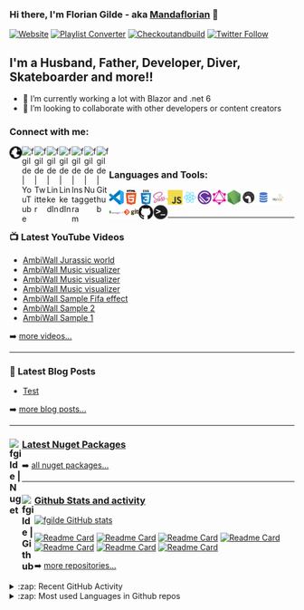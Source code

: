 ### Hi there, I'm Florian Gilde - aka [Mandaflorian][website] 👋 

[![Website](https://img.shields.io/website?label=gilde.org&style=for-the-badge&url=http%3A%2F%2Fgilde.org)](http://gilde.org)
[![Playlist Converter](https://img.shields.io/website?label=playlistconverter.de&style=for-the-badge&url=https%3A%2F%2Fplaylistconverter.de)](https://playlistconverter.de)
[![Checkoutandbuild](https://img.shields.io/website?label=checkoutandbuild&style=for-the-badge&url=https%3A%2F%2Fcheckoutandbuild.azurewebsites.net)](https://checkoutandbuild.azurewebsites.net)
[![Twitter Follow](https://img.shields.io/twitter/follow/fgilde?color=1DA1F2&logo=twitter&style=for-the-badge)](https://twitter.com/intent/follow?original_referer=https%3A%2F%2Fgithub.com%2Ffgilde&screen_name=fgilde)

## I'm a Husband, Father, Developer, Diver, Skateboarder and more!!

- 🌱 I’m currently working a lot with Blazor and .net 6
- 👯 I’m looking to collaborate with other developers or content creators

### Connect with me:

[<img align="left" alt="gilde.org" width="22px" src="https://raw.githubusercontent.com/iconic/open-iconic/master/svg/globe.svg" />][website]
[<img align="left" alt="fgilde | YouTube" width="22px" src="https://cdn.jsdelivr.net/npm/simple-icons@v3/icons/youtube.svg" />][youtube]
[<img align="left" alt="fgilde | Twitter" width="22px" src="https://cdn.jsdelivr.net/npm/simple-icons@v3/icons/twitter.svg" />][twitter]
[<img align="left" alt="fgilde | LinkedIn" width="22px" src="https://cdn.jsdelivr.net/npm/simple-icons@v3/icons/linkedin.svg" />][linkedin]
[<img align="left" alt="fgilde | LinkedIn" width="22px" src="https://cdn.jsdelivr.net/npm/simple-icons@v3/icons/xing.svg" />][xing]
[<img align="left" alt="fgilde | Instagram" width="22px" src="https://cdn.jsdelivr.net/npm/simple-icons@v3/icons/instagram.svg" />][instagram]
[<img align="left" alt="fgilde | Nuget" width="22px" src="https://cdn.jsdelivr.net/npm/simple-icons@v3/icons/nuget.svg" />][nuget]
[<img align="left" alt="fgilde | Github" width="22px" src="https://cdn.jsdelivr.net/npm/simple-icons@v3/icons/github.svg" />][github]
<br />

### Languages and Tools:

[<img align="left" alt="Visual Studio Code" width="26px" src="https://raw.githubusercontent.com/github/explore/80688e429a7d4ef2fca1e82350fe8e3517d3494d/topics/visual-studio-code/visual-studio-code.png" />][website]

[<img align="left" alt="HTML5" width="26px" src="https://raw.githubusercontent.com/github/explore/80688e429a7d4ef2fca1e82350fe8e3517d3494d/topics/html/html.png" />][website]
[<img align="left" alt="CSS3" width="26px" src="https://raw.githubusercontent.com/github/explore/80688e429a7d4ef2fca1e82350fe8e3517d3494d/topics/css/css.png" />][website]
[<img align="left" alt="Sass" width="26px" src="https://raw.githubusercontent.com/github/explore/80688e429a7d4ef2fca1e82350fe8e3517d3494d/topics/sass/sass.png" />][website]
[<img align="left" alt="JavaScript" width="26px" src="https://raw.githubusercontent.com/github/explore/80688e429a7d4ef2fca1e82350fe8e3517d3494d/topics/javascript/javascript.png" />][website]
[<img align="left" alt="React" width="26px" src="https://raw.githubusercontent.com/github/explore/80688e429a7d4ef2fca1e82350fe8e3517d3494d/topics/react/react.png" />][website]
[<img align="left" alt="Gatsby" width="26px" src="https://raw.githubusercontent.com/github/explore/e94815998e4e0713912fed477a1f346ec04c3da2/topics/gatsby/gatsby.png" />][website]
[<img align="left" alt="GraphQL" width="26px" src="https://raw.githubusercontent.com/github/explore/80688e429a7d4ef2fca1e82350fe8e3517d3494d/topics/graphql/graphql.png" />][website]
[<img align="left" alt="Node.js" width="26px" src="https://raw.githubusercontent.com/github/explore/80688e429a7d4ef2fca1e82350fe8e3517d3494d/topics/nodejs/nodejs.png" />][website]
[<img align="left" alt="Deno" width="26px" src="https://raw.githubusercontent.com/github/explore/361e2821e2dea67711cde99c9c40ed357061cf27/topics/deno/deno.png" />][website]
[<img align="left" alt="SQL" width="26px" src="https://raw.githubusercontent.com/github/explore/80688e429a7d4ef2fca1e82350fe8e3517d3494d/topics/sql/sql.png" />][website]
[<img align="left" alt="MySQL" width="26px" src="https://raw.githubusercontent.com/github/explore/80688e429a7d4ef2fca1e82350fe8e3517d3494d/topics/mysql/mysql.png" />][website]
[<img align="left" alt="MongoDB" width="26px" src="https://raw.githubusercontent.com/github/explore/80688e429a7d4ef2fca1e82350fe8e3517d3494d/topics/mongodb/mongodb.png" />][website]
[<img align="left" alt="Git" width="26px" src="https://raw.githubusercontent.com/github/explore/80688e429a7d4ef2fca1e82350fe8e3517d3494d/topics/git/git.png" />][website]
[<img align="left" alt="GitHub" width="26px" src="https://raw.githubusercontent.com/github/explore/78df643247d429f6cc873026c0622819ad797942/topics/github/github.png" />][github]
[<img align="left" alt="Terminal" width="26px" src="https://raw.githubusercontent.com/github/explore/80688e429a7d4ef2fca1e82350fe8e3517d3494d/topics/terminal/terminal.png" />][website]

<br />
<br />

---

### 📺 Latest YouTube Videos

<!-- YOUTUBE:START -->
- [AmbiWall Jurassic world](https://www.youtube.com/watch?v=2W2ROT-ArfM)
- [AmbiWall Music visualizer](https://www.youtube.com/watch?v=ozc5UuKM-zg)
- [AmbiWall Music visualizer](https://www.youtube.com/watch?v=DuZW2VFWxQs)
- [AmbiWall Music visualizer](https://www.youtube.com/watch?v=Y6_CdDy4R8c)
- [AmbiWall Sample Fifa effect](https://www.youtube.com/watch?v=jiHj_XcoRrk)
- [AmbiWall Sample 2](https://www.youtube.com/watch?v=JhQFlL-AuIA)
- [AmbiWall Sample 1](https://www.youtube.com/watch?v=Xo5VpuMKPO4)
<!-- YOUTUBE:END -->

➡️ [more videos...][youtube]

---

### 📕 Latest Blog Posts

<!-- BLOG-POST-LIST:START -->
- [Test](https://dev.to/fgilde/test-20b9)
<!-- BLOG-POST-LIST:END -->

➡️ [more blog posts...][website]

---

### [<img align="left" alt="fgilde | Nuget" width="22px" src="https://cdn.jsdelivr.net/npm/simple-icons@v3/icons/nuget.svg" />][nuget] [Latest Nuget Packages][nuget]

<!-- NUGET:START -->

<!-- NUGET:END -->

➡️ [all nuget packages...][nuget]


---
### [<img align="left" alt="fgilde | Github" width="22px" src="https://cdn.jsdelivr.net/npm/simple-icons@v3/icons/github.svg" />][github] [Github Stats and activity][github]
[![fgilde GitHub stats](https://github-readme-stats.vercel.app/api?username=fgilde&theme=dark)][github]
<!--
[![Readme Card](https://github-readme-stats.vercel.app/api/pin/?username=fgilde&repo=CleanArchitectureBaseBlazor&theme=dark)](https://github.com/fgilde/CleanArchitectureBaseBlazor)
-->
[![Readme Card](https://github-readme-stats.vercel.app/api/pin/?username=fgilde&repo=CleanArchitectureBase&theme=dark)](https://github.com/fgilde/CleanArchitectureBase)
[![Readme Card](https://github-readme-stats.vercel.app/api/pin/?username=fgilde&repo=Nextended&theme=dark)](https://github.com/fgilde/Nextended)
[![Readme Card](https://github-readme-stats.vercel.app/api/pin/?username=fgilde&repo=Checkoutandbuild&theme=dark)](https://github.com/fgilde/checkoutandbuild)
[![Readme Card](https://github-readme-stats.vercel.app/api/pin/?username=fgilde&repo=BeamerStreamer&theme=dark)](https://github.com/fgilde/BeamerStreamer)
[![Readme Card](https://github-readme-stats.vercel.app/api/pin/?username=fgilde&repo=ResourceTranslator.CLI&theme=dark)](https://github.com/fgilde/ResourceTranslator.CLI)
[![Readme Card](https://github-readme-stats.vercel.app/api/pin/?username=fgilde&repo=BlazorJS&theme=dark)](https://github.com/fgilde/BlazorJS)
[![Readme Card](https://github-readme-stats.vercel.app/api/pin/?username=fgilde&repo=MudBlazor.Extensions&theme=dark)](https://github.com/fgilde/MudBlazor.Extensions)

➡️ [more repositories...](https://github.com/fgilde?tab=repositories)

<details>
  <summary>:zap: Recent GitHub Activity</summary>
  
<!--START_SECTION:activity-->

<!--END_SECTION:activity-->

</details>

<details>
  <summary>:zap: Most used Languages in Github repos</summary>
  
  [![Top Langs](https://github-readme-stats.vercel.app/api/top-langs/?username=fgilde&hide=html&theme=dark&langs_count=8)](https://github.com/fgilde/github-readme-stats)

</details>

[nuget]: https://www.nuget.org/profiles/fgilde
[devto]: https://dev.to/fgilde
[coab]: https://checkoutandbuild.azurewebsites.net/
[website]: http://gilde.org/
[github]: https://github.com/fgilde/
[course]: http://vsCodeHero.com
[twitter]: https://twitter.com/g1lde
[youtube]: https://www.youtube.com/channel/UCXT5-iCTs2GZVINjJsVZjQw
[instagram]: https://www.instagram.com/__mandaflorian__/
[linkedin]: https://www.linkedin.com/in/florian-gilde/
[xing]: https://www.xing.com/profile/Florian_Gilde/
[webdevplaylist]: https://www.youtube.com/playlist?list=PLBYr9NRg2hLvSuW-5CBOpHWtnxnw5XsMp
